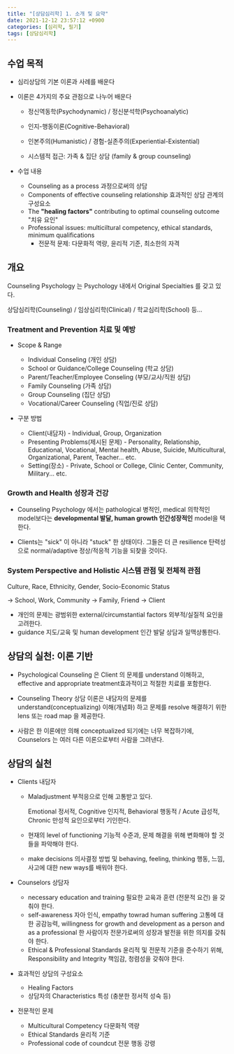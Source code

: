```yaml
---
title: "[상담심리학] 1. 소개 및 요약"
date: 2021-12-12 23:57:12 +0900
categories: [심리학, 필기]
tags: [상담심리학]
---
```




## 수업 목적

- 심리상담의 기본 이론과 사례를 배운다

- 이론은 4가지의 주요 관점으로 나누어 배운다

  - 정신역동학(Psychodynamic) / 정신분석학(Psychoanalytic)

  - 인지-행동이론(Cognitive-Behavioral)

  - 인본주의(Humanistic) / 경험-실존주의(Experiential-Existential)

  - 시스템적 접근: 가족 & 집단 상담 (family & group counseling)

- 수업 내용
  - Counseling as a process 과정으로써의 상담
  - Components of effective counseling relationship 효과적인 상담 관계의 구성요소
  - The **"healing factors"** contributing to optimal counseling outcome "치유 요인"
  - Professional issues: multiciltural competency, ethical standards, minimum qualifications
    - 전문적 문제: 다문화적 역량, 윤리적 기준, 최소한의 자격





## 개요

Counseling Psychology 는 Psychology 내에서 Original Specialties 를 갖고 있다.

상담심리학(Counseling) / 임상심리학(Clinical) / 학교심리학(School) 등...



### Treatment and Prevention 치료 및 예방

- Scope & Range
  - Individual Conseling (개인 상담)
  - School or Guidance/College Counseling (학교 상담)
  - Parent/Teacher/Employee Conseling (부모/교사/직원 상담)
  - Family Counseling (가족 상담)
  - Group Counseling (집단 상담)
  - Vocational/Career Counseling (직업/진로 상담)

- 구분 방법
  - Client(내담자) - Individual, Group, Organization
  - Presenting Problems(제시된 문제) - Personality, Relationship, Educational, Vocational, Mental health, Abuse, Suicide, Multicultural, Organizational, Parent, Teacher... etc.
  - Setting(장소) - Private, School or College, Clinic Center, Community, Military... etc.



### Growth and Health 성장과 건강

- Counseling Psychology 에서는 pathological 병적인, medical 의학적인 model보다는 **developmental 발달, human growth 인간성장적인** model을 택한다. 

- Clients는 "sick" 이 아니라 "stuck" 한 상태이다. 그들은 더 큰 resilience 탄력성으로 normal/adaptive 정상/적응적 기능을 되찾을 것이다.



### System Perspective and Holistic 시스템 관점 및 전체적 관점

Culture, Race, Ethnicity, Gender, Socio-Economic Status

→ School, Work, Community → Family, Friend → Client

- 개인의 문제는 광범위한 external/circumstantial factors 외부적/실질적 요인을 고려한다. 
- guidance 지도/교육 및 human development 인간 발달 상담과 일맥상통한다.





## 상담의 실천: 이론 기반

- Psychological Counseling 은 Client 의 문제를 understand 이해하고, effective and appropriate treatment효과적이고 적절한 치료를 포함한다.

- Counseling Theory 상담 이론은 내담자의 문제를 understand(conceptualizing) 이해(개념화) 하고 문제를 resolve 해결하기 위한 lens 또는 road map 을 제공한다.

- 사람은 한 이론에만 의해 conceptualized 되기에는 너무 복잡하기에, Counselors 는 여러 다른 이론으로부터 사람을 그려낸다.





## 상담의 실천

- Clients 내담자

  - Maladjustment 부적응으로 인해 고통받고 있다.

    Emotional 정서적, Cognitive 인지적, Behavioral 행동적 / Acute 급성적, Chronic 만성적 요인으로부터 기인한다.

  - 현재의 level of functioning 기능적 수준과, 문제 해결을 위해 변화해야 할 것들을 파악해야 한다.

  - make decisions 의사결정 방법 및 behaving, feeling, thinking 행동, 느낌, 사고에 대한 new ways를 배워야 한다.

- Counselors 상담자
  - necessary education and training 필요한 교육과 훈련 (전문적 요건) 을 갖춰야 한다.
  - self-awareness 자아 인식, empathy towrad human suffering 고통에 대한 공감능력, willingness for growth and development as a person and as a professional 한 사람이자 전문가로써의 성장과 발전을 위한 의지를 갖춰야 한다.
  - Ethical & Professional Standards 윤리적 및 전문적 기준을 준수하기 위해, Responsibility and Integrity 책임감, 청렴성을 갖춰야 한다.

- 효과적인 상담의 구성요소
  - Healing Factors
  - 상담자의 Characteristics 특성 (충분한 정서적 성숙 등)

- 전문적인 문제
  - Multicultural Competency 다문화적 역량
  - Ethical Standards 윤리적 기준
  - Professional code of coundcut 전문 행동 강령
